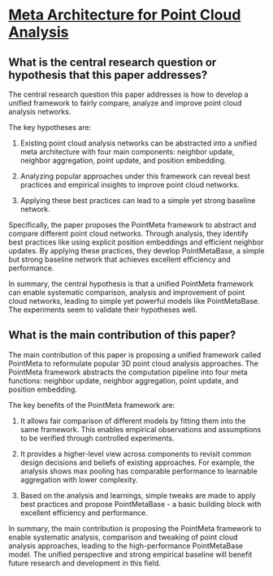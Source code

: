 # [Meta Architecture for Point Cloud Analysis](https://arxiv.org/abs/2211.14462)

## What is the central research question or hypothesis that this paper addresses?

 The central research question this paper addresses is how to develop a unified framework to fairly compare, analyze and improve point cloud analysis networks. 

The key hypotheses are:

1) Existing point cloud analysis networks can be abstracted into a unified meta architecture with four main components: neighbor update, neighbor aggregation, point update, and position embedding. 

2) Analyzing popular approaches under this framework can reveal best practices and empirical insights to improve point cloud networks. 

3) Applying these best practices can lead to a simple yet strong baseline network.

Specifically, the paper proposes the PointMeta framework to abstract and compare different point cloud networks. Through analysis, they identify best practices like using explicit position embeddings and efficient neighbor updates. By applying these practices, they develop PointMetaBase, a simple but strong baseline network that achieves excellent efficiency and performance.

In summary, the central hypothesis is that a unified PointMeta framework can enable systematic comparison, analysis and improvement of point cloud networks, leading to simple yet powerful models like PointMetaBase. The experiments seem to validate their hypotheses well.


## What is the main contribution of this paper?

 The main contribution of this paper is proposing a unified framework called PointMeta to reformulate popular 3D point cloud analysis approaches. The PointMeta framework abstracts the computation pipeline into four meta functions: neighbor update, neighbor aggregation, point update, and position embedding. 

The key benefits of the PointMeta framework are:

1. It allows fair comparison of different models by fitting them into the same framework. This enables empirical observations and assumptions to be verified through controlled experiments. 

2. It provides a higher-level view across components to revisit common design decisions and beliefs of existing approaches. For example, the analysis shows max pooling has comparable performance to learnable aggregation with lower complexity.

3. Based on the analysis and learnings, simple tweaks are made to apply best practices and propose PointMetaBase - a basic building block with excellent efficiency and performance.

In summary, the main contribution is proposing the PointMeta framework to enable systematic analysis, comparison and tweaking of point cloud analysis approaches, leading to the high-performance PointMetaBase model. The unified perspective and strong empirical baseline will benefit future research and development in this field.
